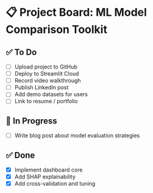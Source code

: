 # 📋 Project Board: ML Model Comparison Toolkit

## ✅ To Do
- [ ] Upload project to GitHub
- [ ] Deploy to Streamlit Cloud
- [ ] Record video walkthrough
- [ ] Publish LinkedIn post
- [ ] Add demo datasets for users
- [ ] Link to resume / portfolio

## 🔄 In Progress
- [ ] Write blog post about model evaluation strategies

## ✅ Done
- [x] Implement dashboard core
- [x] Add SHAP explainability
- [x] Add cross-validation and tuning
